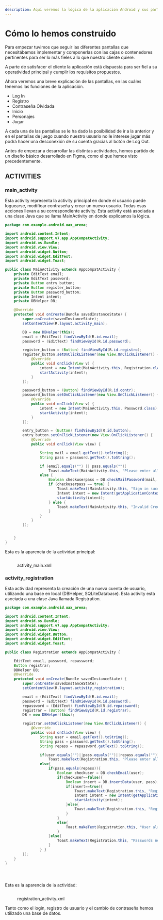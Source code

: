 ```yaml
---
description: Aquí veremos la lógica de la aplicación Android y sus partes más señaladas
---
```


# Cómo lo hemos construido

Para empezar tuvimos que seguir las diferentes pantallas que necesitábamos implementar y componerlas con las cajas o contenedores pertinentes para ser lo más fieles a lo que nuestro cliente quiere.

A parte de satisfacer el cliente la aplicación está dispuesta para ser fiel a su operatividad principal y cumplir los requisitos propuestos.

Ahora veremos una breve explicación de las pantallas, en las cuáles tenemos las funciones de la aplicación.

* Log In&#x20;
* Registro
* Contraseña Olvidada
* Inicio
* Personajes
* Jugar

A cada una de las pantallas se le ha dado la posibilidad de ir a la anterior y en el pantallas de juego cuando nuestro usuario no le interese jugar más podrá hacer una desconexión de su cuenta gracias al botón de Log Out.

Antes de empezar a desarrollar las distintas actividades, hemos partido de un diseño básico desarrollado en Figma, como el que hemos visto precedentemente.&#x20;

## ACTIVITIES

### main\_activity

Esta activity representa la activity principal en donde el usuario puede loguearse, modificar contraseña y crear un nuevo usuario. Todas esas acciones llevan a su correspondiente activity. Esta activity está asociada a una clase Java que se llama MainActivity en donde explicamos la lógica.

```java
package com.example.android.uax_arena;

import android.content.Intent;
import android.support.v7.app.AppCompatActivity;
import android.os.Bundle;
import android.view.View;
import android.widget.Button;
import android.widget.EditText;
import android.widget.Toast;

public class MainActivity extends AppCompatActivity {
    private EditText email;
    private EditText password;
    private Button entry_button;
    private Button register_button;
    private Button password_button;
    private Intent intent;
    private DBHelper DB;

    @Override
    protected void onCreate(Bundle savedInstanceState) {
        super.onCreate(savedInstanceState);
        setContentView(R.layout.activity_main);

        DB = new DBHelper(this);
        email = (EditText) findViewById(R.id.email);
        password = (EditText) findViewById(R.id.password);

        register_button = (Button) findViewById(R.id.registro);
        register_button.setOnClickListener(new View.OnClickListener() {
            @Override
            public void onClick(View v) {
                intent = new Intent(MainActivity.this, Registration.class);
                startActivity(intent);
            }
        });

        password_button = (Button) findViewById(R.id.contr);
        password_button.setOnClickListener(new View.OnClickListener() {
            @Override
            public void onClick(View v) {
                intent = new Intent(MainActivity.this, Password.class);
                startActivity(intent);
            }
        });

        entry_button = (Button) findViewById(R.id.button);
        entry_button.setOnClickListener(new View.OnClickListener() {
            @Override
            public void onClick(View view) {

                String mail = email.getText().toString();
                String pass = password.getText().toString();

                if (email.equals("") || pass.equals(""))
                    Toast.makeText(MainActivity.this, "Please enter all the fields", Toast.LENGTH_SHORT).show();
                else {
                    Boolean checkuserpass = DB.checkMailPassword(mail, pass);
                    if (checkuserpass == true) {
                        Toast.makeText(MainActivity.this, "Sign in successfull", Toast.LENGTH_SHORT).show();
                        Intent intent = new Intent(getApplicationContext(), Menu.class);
                        startActivity(intent);
                    } else {
                        Toast.makeText(MainActivity.this, "Invalid Credentials", Toast.LENGTH_SHORT).show();
                    }
                }
            }
        });


    }
}
```

Esta es la aparencia de la actividad principal:

<figure><img src=".gitbook/assets/lol1.png" alt=""><figcaption><p>activity_main.xml</p></figcaption></figure>

### activity\_registration

Esta actividad representa la creación de una nueva cuenta de usuario, utilizando una base en local (DBHelper, SQLiteDatabase). Esta activity está asociada a una clase Java llamada Registration.&#x20;

```java
package com.example.android.uax_arena;

import android.content.Intent;
import android.os.Bundle;
import android.support.v7.app.AppCompatActivity;
import android.view.View;
import android.widget.Button;
import android.widget.EditText;
import android.widget.Toast;

public class Registration extends AppCompatActivity {

    EditText email, password, repassword;
    Button registrar;
    DBHelper DB;
    @Override
    protected void onCreate(Bundle savedInstanceState) {
        super.onCreate(savedInstanceState);
        setContentView(R.layout.activity_registration);

        email = (EditText) findViewById(R.id.email);
        password = (EditText) findViewById(R.id.password);
        repassword = (EditText) findViewById(R.id.repassword);
        registrar = (Button) findViewById(R.id.registrar);
        DB = new DBHelper(this);

        registrar.setOnClickListener(new View.OnClickListener() {
            @Override
            public void onClick(View view) {
                String user = email.getText().toString();
                String pass = password.getText().toString();
                String repass = repassword.getText().toString();

                if(user.equals("")||pass.equals("")||repass.equals(""))
                    Toast.makeText(Registration.this, "Please enter all the fields", Toast.LENGTH_SHORT).show();
                else{
                    if(pass.equals(repass)){
                        Boolean checkuser = DB.checkEmail(user);
                        if(checkuser==false){
                            Boolean insert = DB.insertData(user, pass);
                            if(insert==true){
                                Toast.makeText(Registration.this, "Registered successfully", Toast.LENGTH_SHORT).show();
                                Intent intent = new Intent(getApplicationContext(),MainActivity.class);
                                startActivity(intent);
                            }else{
                                Toast.makeText(Registration.this, "Registration failed", Toast.LENGTH_SHORT).show();
                            }
                        }
                        else{
                            Toast.makeText(Registration.this, "User already exists! please sign in", Toast.LENGTH_SHORT).show();
                        }
                    }else{
                        Toast.makeText(Registration.this, "Passwords not matching", Toast.LENGTH_SHORT).show();
                    }
                } }
        });
    }
}





```

Esta es la aparencia de la actividad:

<figure><img src=".gitbook/assets/lol2.png" alt=""><figcaption><p>registration_activity.xml</p></figcaption></figure>

Tanto como el login, registro de usuario y el cambio de contraseña hemos utilizado una base de datos.&#x20;




